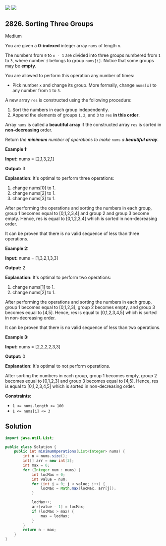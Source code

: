 [![](https://img.shields.io/github/stars/javadev/LeetCode-in-Java?label=Stars&style=flat-square)](https://github.com/javadev/LeetCode-in-Java)
[![](https://img.shields.io/github/forks/javadev/LeetCode-in-Java?label=Fork%20me%20on%20GitHub%20&style=flat-square)](https://github.com/javadev/LeetCode-in-Java/fork)

## 2826\. Sorting Three Groups

Medium

You are given a **0-indexed** integer array `nums` of length `n`.

The numbers from `0` to `n - 1` are divided into three groups numbered from `1` to `3`, where number `i` belongs to group `nums[i]`. Notice that some groups may be **empty**.

You are allowed to perform this operation any number of times:

*   Pick number `x` and change its group. More formally, change `nums[x]` to any number from `1` to `3`.

A new array `res` is constructed using the following procedure:

1.  Sort the numbers in each group independently.
2.  Append the elements of groups `1`, `2`, and `3` to `res` **in this order**.

Array `nums` is called a **beautiful array** if the constructed array `res` is sorted in **non-decreasing** order.

Return _the **minimum** number of operations to make_ `nums` _a **beautiful array**_.

**Example 1:**

**Input:** nums = [2,1,3,2,1]

**Output:** 3

**Explanation:** It's optimal to perform three operations: 
1. change nums[0] to 1. 
2. change nums[2] to 1. 
3. change nums[3] to 1. 

After performing the operations and sorting the numbers in each group, group 1 becomes equal to [0,1,2,3,4] and group 2 and group 3 become empty. Hence, res is equal to [0,1,2,3,4] which is sorted in non-decreasing order. 

It can be proven that there is no valid sequence of less than three operations.

**Example 2:**

**Input:** nums = [1,3,2,1,3,3]

**Output:** 2

**Explanation:** It's optimal to perform two operations: 
1. change nums[1] to 1. 
2. change nums[2] to 1. 

After performing the operations and sorting the numbers in each group, group 1 becomes equal to [0,1,2,3], group 2 becomes empty, and group 3 becomes equal to [4,5]. Hence, res is equal to [0,1,2,3,4,5] which is sorted in non-decreasing order. 

It can be proven that there is no valid sequence of less than two operations.

**Example 3:**

**Input:** nums = [2,2,2,2,3,3]

**Output:** 0

**Explanation:** It's optimal to not perform operations. 

After sorting the numbers in each group, group 1 becomes empty, group 2 becomes equal to [0,1,2,3] and group 3 becomes equal to [4,5]. Hence, res is equal to [0,1,2,3,4,5] which is sorted in non-decreasing order.

**Constraints:**

*   `1 <= nums.length <= 100`
*   `1 <= nums[i] <= 3`

## Solution

```java
import java.util.List;

public class Solution {
    public int minimumOperations(List<Integer> nums) {
        int n = nums.size();
        int[] arr = new int[3];
        int max = 0;
        for (Integer num : nums) {
            int locMax = 0;
            int value = num;
            for (int j = 0; j < value; j++) {
                locMax = Math.max(locMax, arr[j]);
            }

            locMax++;
            arr[value - 1] = locMax;
            if (locMax > max) {
                max = locMax;
            }
        }
        return n - max;
    }
}
```